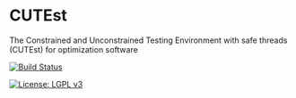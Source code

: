 # CUTEst
The Constrained and Unconstrained Testing Environment with safe threads (CUTEst) for optimization software

[![Build Status](https://travis-ci.org/ralna/CUTEst.svg?branch=master)](https://travis-ci.org/ralna/CUTEst)

[![License: LGPL v3](https://img.shields.io/badge/License-LGPL%20v3-blue.svg)](https://www.gnu.org/licenses/lgpl-3.0)

